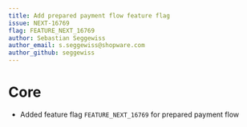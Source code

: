 ```yaml
---
title: Add prepared payment flow feature flag
issue: NEXT-16769
flag: FEATURE_NEXT_16769
author: Sebastian Seggewiss
author_email: s.seggewiss@shopware.com 
author_github: seggewiss
---
```

# Core
* Added feature flag `FEATURE_NEXT_16769` for prepared payment flow
